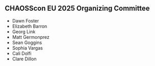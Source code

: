 ## CHAOSScon EU 2025 Organizing Committee

* Dawn Foster 
* Elizabeth Barron
* Georg Link
* Matt Germonprez
* Sean Goggins
* Sophia Vargas
* Cali Dolfi
* Clare Dillon
